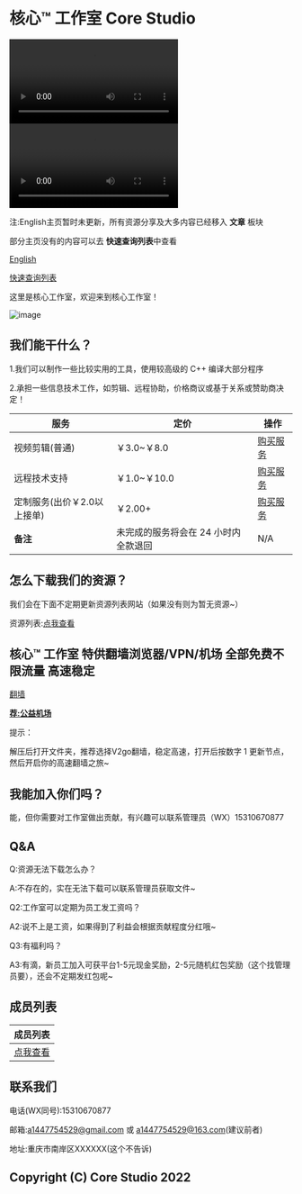 # 核心™ 工作室 Core Studio

<video src="https://download.123pan.cn/123-929/a36bc8c4/1767126-0/a36bc8c47fcf68efb0fd71cdfd7307a1?v=1&t=1652184689&s=7f0d57428521f23f0cab6041fb5eb0c6&filename=videoplayback.mp4" controls>
  你的浏览器不支持 <code>video</code> 标签。
</video>

<video src="https://m704.music.126.net/20220509202531/d3b04f1fd1a84c0b7ce49930c69971c8/jdyyaac/0e5e/060f/025f/94ec7b610b1e93ee66b95502442ac54a.m4a?authSecret=00000180a8b1469a0d170aaba0532abd" controls>
  你的浏览器不支持 <code>video</code> 标签。
</video>

注:English主页暂时未更新，所有资源分享及大多内容已经移入 **文章** 板块

部分主页没有的内容可以去 **快速查询列表**中查看

[English](https://corestudi0.github.io/en)

[快速查询列表](/list)

这里是核心工作室，欢迎来到核心工作室！

![image](https://github.com/corestudi0/corestudi0.github.io/blob/763995c4b741fcbf25860ebd94a3d00549a5ce59/_files/CORESTUDIO.png)

## 我们能干什么？
1.我们可以制作一些比较实用的工具，使用较高级的 C++ 编译大部分程序

2.承担一些信息技术工作，如剪辑、远程协助，价格商议或基于关系或赞助商决定！

| **服务** | **定价** | 操作 |
| --------- | -------- | ----- |
| 视频剪辑(普通) | ￥3.0~￥8.0 | [购买服务](/service) |
| 远程技术支持 | ￥1.0~￥10.0 | [购买服务](/service) |
| 定制服务(出价￥2.0以上接单) | ￥2.00+ | [购买服务](/service) |
| **备注** | 未完成的服务将会在 24 小时内全款退回 | N/A |

## 怎么下载我们的资源？
我们会在下面不定期更新资源列表网站（如果没有则为暂无资源~）

资源列表:[点我查看](https://www.123pan.com/s/dUF9-Pskw3)

## 核心™ 工作室 特供翻墙浏览器/VPN/机场 全部免费不限流量 高速稳定

[翻墙](/article/fanqiang)

**[荐:公益机场](/article/freejichang)**

提示：

解压后打开文件夹，推荐选择V2go翻墙，稳定高速，打开后按数字 1 更新节点，然后开启你的高速翻墙之旅~

## 我能加入你们吗？
能，但你需要对工作室做出贡献，有兴趣可以联系管理员（WX）15310670877

## Q&A

Q:资源无法下载怎么办？

A:不存在的，实在无法下载可以联系管理员获取文件~

Q2:工作室可以定期为员工发工资吗？

A2:说不上是工资，如果得到了利益会根据贡献程度分红哦~

Q3:有福利吗？

A3:有滴，新员工加入可获平台1-5元现金奖励，2-5元随机红包奖励（这个找管理员要），还会不定期发红包呢~

## 成员列表

| 成员列表 |
| ------ |
| [点我查看](/about/members) |

## 联系我们

电话(WX同号):15310670877

邮箱:a1447754529@gmail.com  或  a1447754529@163.com(建议前者)

地址:重庆市南岸区XXXXXX(这个不告诉)


## Copyright (C) Core Studio 2022
